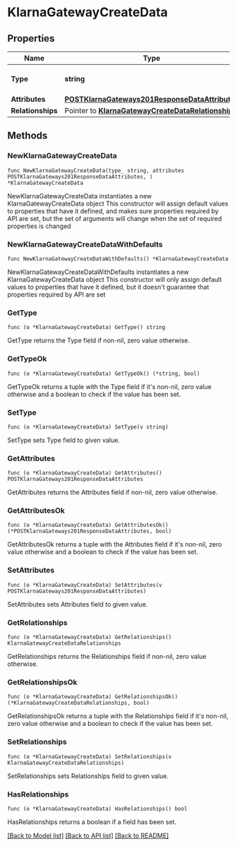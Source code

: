 # KlarnaGatewayCreateData

## Properties

Name | Type | Description | Notes
------------ | ------------- | ------------- | -------------
**Type** | **string** | The resource&#39;s type | 
**Attributes** | [**POSTKlarnaGateways201ResponseDataAttributes**](POSTKlarnaGateways201ResponseDataAttributes.md) |  | 
**Relationships** | Pointer to [**KlarnaGatewayCreateDataRelationships**](KlarnaGatewayCreateDataRelationships.md) |  | [optional] 

## Methods

### NewKlarnaGatewayCreateData

`func NewKlarnaGatewayCreateData(type_ string, attributes POSTKlarnaGateways201ResponseDataAttributes, ) *KlarnaGatewayCreateData`

NewKlarnaGatewayCreateData instantiates a new KlarnaGatewayCreateData object
This constructor will assign default values to properties that have it defined,
and makes sure properties required by API are set, but the set of arguments
will change when the set of required properties is changed

### NewKlarnaGatewayCreateDataWithDefaults

`func NewKlarnaGatewayCreateDataWithDefaults() *KlarnaGatewayCreateData`

NewKlarnaGatewayCreateDataWithDefaults instantiates a new KlarnaGatewayCreateData object
This constructor will only assign default values to properties that have it defined,
but it doesn't guarantee that properties required by API are set

### GetType

`func (o *KlarnaGatewayCreateData) GetType() string`

GetType returns the Type field if non-nil, zero value otherwise.

### GetTypeOk

`func (o *KlarnaGatewayCreateData) GetTypeOk() (*string, bool)`

GetTypeOk returns a tuple with the Type field if it's non-nil, zero value otherwise
and a boolean to check if the value has been set.

### SetType

`func (o *KlarnaGatewayCreateData) SetType(v string)`

SetType sets Type field to given value.


### GetAttributes

`func (o *KlarnaGatewayCreateData) GetAttributes() POSTKlarnaGateways201ResponseDataAttributes`

GetAttributes returns the Attributes field if non-nil, zero value otherwise.

### GetAttributesOk

`func (o *KlarnaGatewayCreateData) GetAttributesOk() (*POSTKlarnaGateways201ResponseDataAttributes, bool)`

GetAttributesOk returns a tuple with the Attributes field if it's non-nil, zero value otherwise
and a boolean to check if the value has been set.

### SetAttributes

`func (o *KlarnaGatewayCreateData) SetAttributes(v POSTKlarnaGateways201ResponseDataAttributes)`

SetAttributes sets Attributes field to given value.


### GetRelationships

`func (o *KlarnaGatewayCreateData) GetRelationships() KlarnaGatewayCreateDataRelationships`

GetRelationships returns the Relationships field if non-nil, zero value otherwise.

### GetRelationshipsOk

`func (o *KlarnaGatewayCreateData) GetRelationshipsOk() (*KlarnaGatewayCreateDataRelationships, bool)`

GetRelationshipsOk returns a tuple with the Relationships field if it's non-nil, zero value otherwise
and a boolean to check if the value has been set.

### SetRelationships

`func (o *KlarnaGatewayCreateData) SetRelationships(v KlarnaGatewayCreateDataRelationships)`

SetRelationships sets Relationships field to given value.

### HasRelationships

`func (o *KlarnaGatewayCreateData) HasRelationships() bool`

HasRelationships returns a boolean if a field has been set.


[[Back to Model list]](../README.md#documentation-for-models) [[Back to API list]](../README.md#documentation-for-api-endpoints) [[Back to README]](../README.md)


